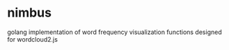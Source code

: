 nimbus
======

golang implementation of word frequency visualization functions designed for wordcloud2.js
